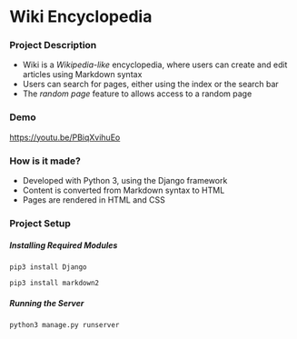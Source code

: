 # Wiki Encyclopedia

### Project Description
* Wiki is a _Wikipedia-like_ encyclopedia, where users can create and edit articles using Markdown syntax
* Users can search for pages, either using the index or the search bar
* The _random page_ feature to allows access to a random page

### Demo
https://youtu.be/PBiqXvihuEo

### How is it made?
* Developed with Python 3, using the Django framework
* Content is converted from Markdown syntax to HTML
* Pages are rendered in HTML and CSS

### Project Setup
##### Installing Required Modules
```
pip3 install Django
```
```
pip3 install markdown2
```
##### Running the Server
```
python3 manage.py runserver
```
